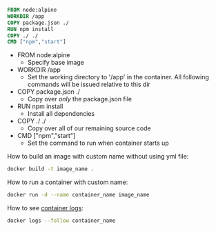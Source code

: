 ```dockerfile
FROM node:alpine
WORKDIR /app
COPY package.json ./
RUN npm install
COPY ./ ./
CMD ["npm","start"]
```

- FROM node:alpine
  - Specify base image
- WORKDIR /app
  - Set the working directory to '/app' in the container. All following commands will be issued relative to this dir
- COPY package.json ./
  - Copy over *only* the package.json file
- RUN npm install
  - Install all dependencies
- COPY ./ ./
  - Copy over all of our remaining source code
- CMD ["npm","start"]
  - Set the command to run when container starts up

How to build an image with custom name without using yml file:
```bash
docker build -t image_name .
```

How to run a container with custom name:
```bash
docker run -d --name container_name image_name
```

How to see [container logs](https://docs.docker.com/engine/reference/commandline/logs/):
```bash
docker logs --follow container_name
```